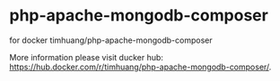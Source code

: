 # php-apache-mongodb-composer
for docker timhuang/php-apache-mongodb-composer

More information please visit ducker hub: https://hub.docker.com/r/timhuang/php-apache-mongodb-composer/.
